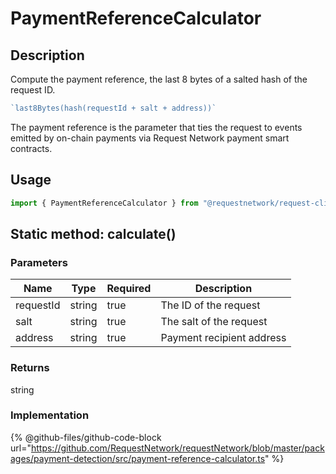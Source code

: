 # PaymentReferenceCalculator

## Description

Compute the payment reference, the last 8 bytes of a salted hash of the request ID.

```typescript
`last8Bytes(hash(requestId + salt + address))`
```

The payment reference is the parameter that ties the request to events emitted by on-chain payments via Request Network payment smart contracts.

## Usage

```typescript
import { PaymentReferenceCalculator } from "@requestnetwork/request-client.js";
```

## Static method: calculate()

### Parameters

<table data-full-width="true"><thead><tr><th>Name</th><th>Type</th><th data-type="checkbox">Required</th><th>Description</th></tr></thead><tbody><tr><td>requestId</td><td>string</td><td>true</td><td>The ID of the request</td></tr><tr><td>salt</td><td>string</td><td>true</td><td>The salt of the request</td></tr><tr><td>address</td><td>string</td><td>true</td><td>Payment recipient address</td></tr></tbody></table>

### Returns

string

### Implementation

{% @github-files/github-code-block url="https://github.com/RequestNetwork/requestNetwork/blob/master/packages/payment-detection/src/payment-reference-calculator.ts" %}


